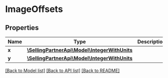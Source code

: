 # ImageOffsets

## Properties
Name | Type | Description | Notes
------------ | ------------- | ------------- | -------------
**x** | [**\SellingPartnerApi\Model\IntegerWithUnits**](IntegerWithUnits.md) |  | 
**y** | [**\SellingPartnerApi\Model\IntegerWithUnits**](IntegerWithUnits.md) |  | 

[[Back to Model list]](../README.md#documentation-for-models) [[Back to API list]](../README.md#documentation-for-api-endpoints) [[Back to README]](../README.md)


